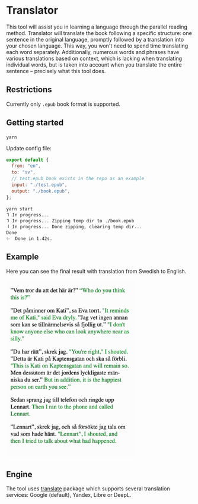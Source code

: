 # Translator

This tool will assist you in learning a language through the parallel reading method. Translator will translate the book following a specific structure: one sentence in the original language, promptly followed by a translation into your chosen language. This way, you won't need to spend time translating each word separately. Additionally, numerous words and phrases have various translations based on context, which is lacking when translating individual words, but is taken into account when you translate the entire sentence – precisely what this tool does.

## Restrictions

Currently only `.epub` book format is supported.

## Getting started

```
yarn
```

Update config file:

```js
export default {
  from: "en",
  to: "sv",
  // test.epub book exists in the repo as an example
  input: "./test.epub",
  output: "./book.epub",
};
```

```
yarn start
⠹ In progress...
⠹ In progress... Zipping temp dir to ./book.epub
⠸ In progress... Done zipping, clearing temp dir...
Done
✨  Done in 1.42s.
```

## Example

Here you can see the final result with translation from Swedish to English.

<img src="./img/exampel.png" width="350">

## Engine

The tool uses [translate](https://github.com/franciscop/translate/tree/master) package which supports several translation services: Google (default), Yandex, Libre or DeepL.

